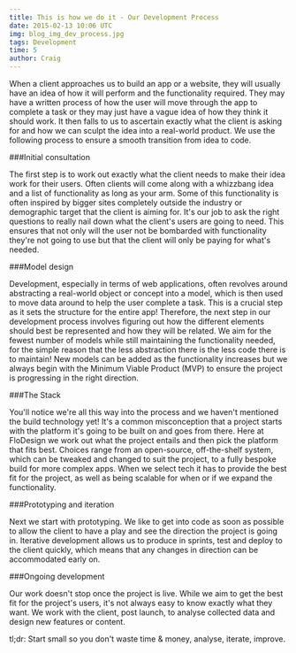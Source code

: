 ```yaml
---
title: This is how we do it - Our Development Process
date: 2015-02-13 10:06 UTC
img: blog_img_dev_process.jpg
tags: Development
time: 5
author: Craig
---
```


When a client approaches us to build an app or a website, they will usually have an idea of how it will perform and the functionality required. They may have a written process of how the user will move through the app to complete a task or they may just have a vague idea of how they think it should work. It then falls to us to ascertain exactly what the client is asking for and how we can sculpt the idea into a real-world product. We use the following process to ensure a smooth transition from idea to code.

###Initial consultation

The first step is to work out exactly what the client needs to make their idea work for their users. Often clients will come along with a whizzbang idea and a list of functionality as long as your arm. Some of this functionality is often inspired by bigger sites completely outside the industry or demographic target that the client is aiming for. It's our job to ask the right questions to really nail down what the client's users are going to need. This ensures that not only will the user not be bombarded with functionality they're not going to use but that the client will only be paying for what's needed.

###Model design

Development, especially in terms of web applications, often revolves around abstracting a real-world object or concept into a model, which is then used to move data around to help the user complete a task. This is a crucial step as it sets the structure for the entire app! Therefore, the next step in our development process involves figuring out how the different elements should best be represented and how they will be related. We aim for the fewest number of models while still maintaining the functionality needed, for the simple reason that the less abstraction there is the less code there is to maintain! New models can be added as the functionality increases but we always begin with the Minimum Viable Product (MVP) to ensure the project is progressing in the right direction.

###The Stack

You'll notice we're all this way into the process and we haven't mentioned the build technology yet! It's a common misconception that a project starts with the platform it's going to be built on and goes from there. Here at FloDesign we work out what the project entails and then pick the platform that fits best. Choices range from an open-source, off-the-shelf system, which can be tweaked and changed to suit the project, to a fully bespoke build for more complex apps. When we select tech it has to provide the best fit for the project, as well as being scalable for when or if we expand the functionality.

###Prototyping and iteration

Next we start with prototyping. We like to get into code as soon as possible to allow the client to have a play and see the direction the project is going in. Iterative development allows us to produce in sprints, test and deploy to the client quickly, which means that any changes in direction can be accommodated early on.

###Ongoing development

Our work doesn't stop once the project is live. While we aim to get the best fit for the project's users, it's not always easy to know exactly what they want. We work with the client, post launch, to analyse collected data and design new features or content.

tl;dr: Start small so you don't waste time & money, analyse, iterate, improve.
